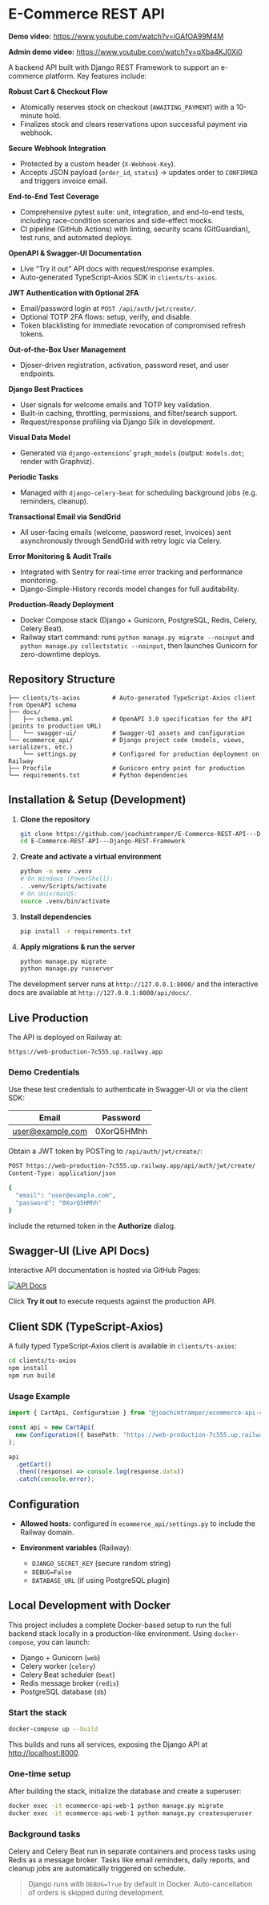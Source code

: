 # E-Commerce REST API

**Demo video:**
https://www.youtube.com/watch?v=iGAfOA99M4M

**Admin demo video:**
https://www.youtube.com/watch?v=qXba4KJ0Xi0

A backend API built with Django REST Framework to support an e-commerce platform. Key features include:

**Robust Cart & Checkout Flow**

- Atomically reserves stock on checkout (`AWAITING_PAYMENT`) with a 10-minute hold.
- Finalizes stock and clears reservations upon successful payment via webhook.

**Secure Webhook Integration**

- Protected by a custom header (`X-Webhook-Key`).
- Accepts JSON payload (`order_id`, `status`) → updates order to `CONFIRMED` and triggers invoice email.

**End-to-End Test Coverage**

- Comprehensive pytest suite: unit, integration, and end-to-end tests, including race-condition scenarios and side-effect mocks.
- CI pipeline (GitHub Actions) with linting, security scans (GitGuardian), test runs, and automated deploys.

**OpenAPI & Swagger-UI Documentation**

- Live “Try it out” API docs with request/response examples.
- Auto-generated TypeScript-Axios SDK in `clients/ts-axios`.

**JWT Authentication with Optional 2FA**

- Email/password login at `POST /api/auth/jwt/create/`.
- Optional TOTP 2FA flows: setup, verify, and disable.
- Token blacklisting for immediate revocation of compromised refresh tokens.

**Out-of-the-Box User Management**

- Djoser-driven registration, activation, password reset, and user endpoints.

**Django Best Practices**

- User signals for welcome emails and TOTP key validation.
- Built-in caching, throttling, permissions, and filter/search support.
- Request/response profiling via Django Silk in development.

**Visual Data Model**

- Generated via `django-extensions`’ `graph_models` (output: `models.dot`; render with Graphviz).

**Periodic Tasks**

- Managed with `django-celery-beat` for scheduling background jobs (e.g. reminders, cleanup).

**Transactional Email via SendGrid**

- All user-facing emails (welcome, password reset, invoices) sent asynchronously through SendGrid with retry logic via Celery.

**Error Monitoring & Audit Trails**

- Integrated with Sentry for real-time error tracking and performance monitoring.
- Django-Simple-History records model changes for full auditability.

**Production-Ready Deployment**

- Docker Compose stack (Django + Gunicorn, PostgreSQL, Redis, Celery, Celery Beat).
- Railway start command: runs `python manage.py migrate --noinput` and `python manage.py collectstatic --noinput`, then launches Gunicorn for zero-downtime deploys.

## Repository Structure

```text
├── clients/ts-axios         # Auto-generated TypeScript-Axios client from OpenAPI schema
├── docs/
│   ├── schema.yml           # OpenAPI 3.0 specification for the API (points to production URL)
│   └── swagger-ui/          # Swagger-UI assets and configuration
└── ecommerce_api/           # Django project code (models, views, serializers, etc.)
    └── settings.py          # Configured for production deployment on Railway
├── Procfile                 # Gunicorn entry point for production
└── requirements.txt         # Python dependencies
```

## Installation & Setup (Development)

1. **Clone the repository**

   ```bash
   git clone https://github.com/joachimtramper/E-Commerce-REST-API---Django-REST-Framework.git
   cd E-Commerce-REST-API---Django-REST-Framework
   ```

2. **Create and activate a virtual environment**

   ```bash
   python -m venv .venv
   # On Windows (PowerShell):
   . .venv/Scripts/activate
   # On Unix/macOS:
   source .venv/bin/activate
   ```

3. **Install dependencies**

   ```bash
   pip install -r requirements.txt
   ```

4. **Apply migrations & run the server**

   ```bash
   python manage.py migrate
   python manage.py runserver
   ```

The development server runs at `http://127.0.0.1:8000/` and the interactive docs are available at `http://127.0.0.1:8000/api/docs/`.

## Live Production

The API is deployed on Railway at:

```
https://web-production-7c555.up.railway.app
```

### Demo Credentials

Use these test credentials to authenticate in Swagger-UI or via the client SDK:

| Email                                       | Password   |
| ------------------------------------------- | ---------- |
| [user@example.com](mailto:user@example.com) | 0XorQ5HMhh |

Obtain a JWT token by POSTing to `/api/auth/jwt/create/`:

```bash
POST https://web-production-7c555.up.railway.app/api/auth/jwt/create/
Content-Type: application/json

{
  "email": "user@example.com",
  "password": "0XorQ5HMhh"
}
```

Include the returned token in the **Authorize** dialog.

## Swagger-UI (Live API Docs)

Interactive API documentation is hosted via GitHub Pages:

[![API Docs](https://img.shields.io/badge/docs-online-blue)](https://joachimtramper.github.io/E-Commerce-REST-API---Django-REST-Framework/swagger-ui/)

Click **Try it out** to execute requests against the production API.

## Client SDK (TypeScript-Axios)

A fully typed TypeScript-Axios client is available in `clients/ts-axios`:

```bash
cd clients/ts-axios
npm install
npm run build
```

### Usage Example

```ts
import { CartApi, Configuration } from "@joachimtramper/ecommerce-api-client";

const api = new CartApi(
  new Configuration({ basePath: "https://web-production-7c555.up.railway.app" })
);

api
  .getCart()
  .then((response) => console.log(response.data))
  .catch(console.error);
```

## Configuration

- **Allowed hosts:** configured in `ecommerce_api/settings.py` to include the Railway domain.
- **Environment variables** (Railway):

  - `DJANGO_SECRET_KEY` (secure random string)
  - `DEBUG=False`
  - `DATABASE_URL` (if using PostgreSQL plugin)

## Local Development with Docker

This project includes a complete Docker-based setup to run the full backend stack locally in a production-like environment. Using `docker-compose`, you can launch:

- Django + Gunicorn (`web`)
- Celery worker (`celery`)
- Celery Beat scheduler (`beat`)
- Redis message broker (`redis`)
- PostgreSQL database (`db`)

### Start the stack

```bash
docker-compose up --build
```

This builds and runs all services, exposing the Django API at [http://localhost:8000](http://localhost:8000).

### One-time setup

After building the stack, initialize the database and create a superuser:

```bash
docker exec -it ecommerce-api-web-1 python manage.py migrate
docker exec -it ecommerce-api-web-1 python manage.py createsuperuser
```

### Background tasks

Celery and Celery Beat run in separate containers and process tasks using Redis as a message broker. Tasks like email reminders, daily reports, and cleanup jobs are automatically triggered on schedule.

> Django runs with `DEBUG=True` by default in Docker. Auto-cancellation of orders is skipped during development.

